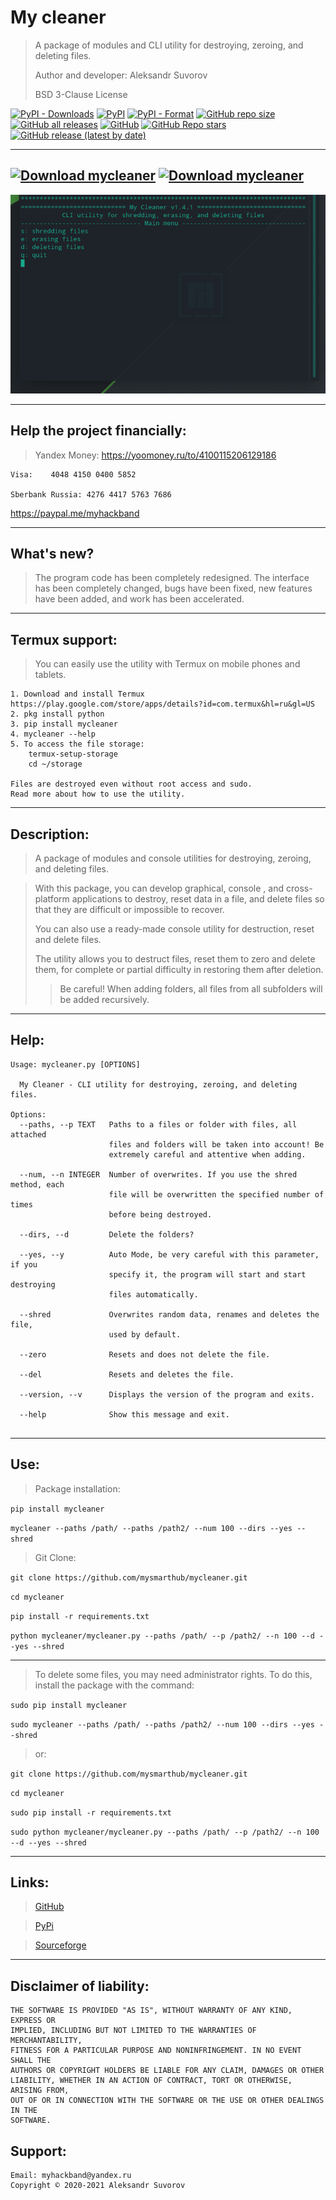 My cleaner
===

>A package of modules and CLI utility for destroying, zeroing, and deleting files.
> 
>Author and developer: Aleksandr Suvorov
> 
>BSD 3-Clause License

[![PyPI - Downloads](https://img.shields.io/pypi/dm/mycleaner?label=pypi%20downloads)](https://pypi.org/project/mycleaner/)
[![PyPI](https://img.shields.io/pypi/v/mycleaner)](https://pypi.org/project/mycleaner/)
[![PyPI - Format](https://img.shields.io/pypi/format/mycleaner)](https://pypi.org/project/mycleaner/)
[![GitHub repo size](https://img.shields.io/github/repo-size/mysmarthub/mycleaner)](https://github.com/mysmarthub/mycleaner/)
[![GitHub all releases](https://img.shields.io/github/downloads/mysmarthub/mycleaner/total?label=github%20downloads)](https://github.com/mysmarthub/mycleaner/)
[![GitHub](https://img.shields.io/github/license/mysmarthub/mycleaner?style=flat-square)](https://github.com/mysmarthub/mycleaner/)
[![GitHub Repo stars](https://img.shields.io/github/stars/mysmarthub/mycleaner?style=social)](https://github.com/mysmarthub/mycleaner)
[![GitHub release (latest by date)](https://img.shields.io/github/v/release/mysmarthub/mycleaner)](https://github.com/mysmarthub/mycleaner/)


---
[![Download mycleaner](https://a.fsdn.com/con/app/sf-download-button)](https://sourceforge.net/projects/mycleaner-package/files/latest/download)
[![Download mycleaner](https://img.shields.io/sourceforge/dt/mycleaner-package.svg)](https://sourceforge.net/projects/mycleaner-package/files/latest/download)
---

![Mycleaner](https://github.com/mysmarthub/mycleaner/raw/master/images/my_cleaner_logo.png)

---

Help the project financially:
---
>Yandex Money:
https://yoomoney.ru/to/4100115206129186

    Visa:    4048 4150 0400 5852

    Sberbank Russia: 4276 4417 5763 7686

https://paypal.me/myhackband

---

What's new?
---
> The program code has been completely redesigned. 
> The interface has been completely changed, 
> bugs have been fixed, new features have been added, 
> and work has been accelerated.

---
Termux support:
---

> You can easily use the utility with Termux 
> on mobile phones and tablets.

    1. Download and install Termux https://play.google.com/store/apps/details?id=com.termux&hl=ru&gl=US
    2. pkg install python
    3. pip install mycleaner
    4. mycleaner --help
    5. To access the file storage: 
        termux-setup-storage
        cd ~/storage
    
    Files are destroyed even without root access and sudo.
    Read more about how to use the utility.
---
Description:
---
>A package of modules and console utilities for destroying, 
> zeroing, and deleting files.

>With this package, you can develop graphical, 
> console , and cross-platform applications to destroy, 
> reset data in a file, and delete files 
> so that they are difficult or impossible to recover. 
> 
>You can also use a ready-made console utility for destruction, 
> reset and delete files.
>
>The utility allows you to destruct files, 
> reset them to zero and delete them, 
> for complete or partial difficulty in 
> restoring them after deletion.
> 
> >Be careful! When adding folders, all files from all subfolders 
will be added recursively.
>

---
Help:
---
```text
Usage: mycleaner.py [OPTIONS]

  My Cleaner - CLI utility for destroying, zeroing, and deleting files.

Options:
  --paths, --p TEXT   Paths to a files or folder with files, all attached
                      files and folders will be taken into account! Be
                      extremely careful and attentive when adding.
                      
  --num, --n INTEGER  Number of overwrites. If you use the shred method, each
                      file will be overwritten the specified number of times
                      before being destroyed.
                      
  --dirs, --d         Delete the folders?
  
  --yes, --y          Auto Mode, be very careful with this parameter, if you
                      specify it, the program will start and start destroying
                      files automatically.
                      
  --shred             Overwrites random data, renames and deletes the file,
                      used by default.
                      
  --zero              Resets and does not delete the file.
  
  --del               Resets and deletes the file.
  
  --version, --v      Displays the version of the program and exits.
  
  --help              Show this message and exit.


```
---
Use:
---

>Package installation:

`pip install mycleaner`

`mycleaner --paths /path/ --paths /path2/ --num 100 --dirs --yes --shred`

>Git Clone:

`git clone https://github.com/mysmarthub/mycleaner.git`

`cd mycleaner`

`pip install -r requirements.txt`

`python mycleaner/mycleaner.py --paths /path/ --p /path2/ --n 100 --d --yes --shred`


---

>To delete some files, you may need administrator rights. 
To do this, install the package with the command:

`sudo pip install mycleaner`

`sudo mycleaner --paths /path/ --paths /path2/ --num 100 --dirs --yes --shred`

>or:

`git clone https://github.com/mysmarthub/mycleaner.git`

`cd mycleaner`

`sudo pip install -r requirements.txt`

`sudo python mycleaner/mycleaner.py --paths /path/ --p /path2/ --n 100 --d --yes --shred`

---
Links:
---
>[GitHub](https://github.com/mysmarthub/mycleaner)

>[PyPi](https://pypi.org/project/mycleaner/)
 
>[Sourceforge](https://sourceforge.net/projects/mycleaner-package/files/latest/download)
---

Disclaimer of liability:
------------------------
    THE SOFTWARE IS PROVIDED "AS IS", WITHOUT WARRANTY OF ANY KIND, EXPRESS OR
    IMPLIED, INCLUDING BUT NOT LIMITED TO THE WARRANTIES OF MERCHANTABILITY,
    FITNESS FOR A PARTICULAR PURPOSE AND NONINFRINGEMENT. IN NO EVENT SHALL THE
    AUTHORS OR COPYRIGHT HOLDERS BE LIABLE FOR ANY CLAIM, DAMAGES OR OTHER
    LIABILITY, WHETHER IN AN ACTION OF CONTRACT, TORT OR OTHERWISE, ARISING FROM,
    OUT OF OR IN CONNECTION WITH THE SOFTWARE OR THE USE OR OTHER DEALINGS IN THE
    SOFTWARE.

Support:
---
    Email: myhackband@yandex.ru
    Copyright © 2020-2021 Aleksandr Suvorov
